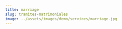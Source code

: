 ```yaml
---
title: marriage
slug: tramites-matrimoniales
image: ../assets/images/demo/services/marriage.jpg
---
```

